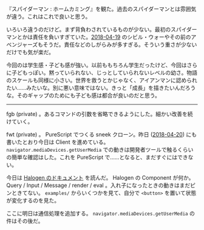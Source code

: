『スパイダーマン : ホームカミング』を観た。過去のスパイダーマンとは雰囲気が違う。これはこれで良いと思う。

いろいろ違うのだけど。まず背負わされているものが少ない。最初のスパイダーマンとかは責任を負いすぎていた。[2018-04-19][] のシビル・ウォーやその前のアベンジャーズもそうだ。責任などのしがらみが多すぎる。そういう重さが少ないだけでも気が楽だ。

今回のは学生感・子ども感が強い。以前ももちろん学生だったけど、今回はさらに子どもっぽい。黙っていられない、じっとしていられないレベルの幼さ。物語のスケールも同様に小さい。世界を救うとかじゃなく、アイアンマンに認められたい……みたいな。別に悪い意味ではない。きっと「成長」を描きたいんだろうな。そのギャップのためにも子ども感は都合が良いのだと思う。

-----

fgb (private) 。あるコマンドの引数を省略できるようにした。細かい改善を続けていく。

fwt (private) 。 PureScript でつくる sneek クローン。昨日 ([2018-04-20][]) にも書いたとおり今日は Client を進めている。 `navigator.mediaDevices.getUserMedia` での動きは開発者ツールで触るくらいの簡単な確認はした。これを PureScript で……となると、まだすぐにはできない。

今日は [Halogen のドキュメント](https://github.com/slamdata/purescript-halogen/tree/923c5a4d3f46d17c5abf888647179c482e3465d4/docs) を読んだ。 Halogen の Component が何か。 Query / Input / Message / render / eval 。入れ子になったときの動きはまだピンときてない。 `examples/` からいくつかを見て、自分で `<button>` を置いて状態が変化するのを見た。

ここに明日は通信処理を追加する。 `navigator.mediaDevices.getUserMedia` の件はその後だ。

[2018-04-19]: https://blog.bouzuya.net/2018/04/19/
[2018-04-20]: https://blog.bouzuya.net/2018/04/20/
